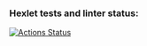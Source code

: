 ### Hexlet tests and linter status:
[![Actions Status](https://github.com/j0hnnyweb/python-for-data-analysts-project-100/actions/workflows/hexlet-check.yml/badge.svg)](https://github.com/j0hnnyweb/python-for-data-analysts-project-100/actions)